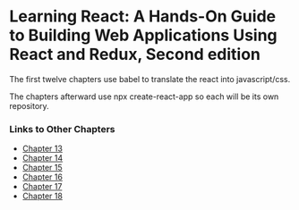 <h1>Learning React: A Hands-On Guide to Building Web Applications Using React and Redux, Second edition</h1>

<p>The first twelve chapters use babel to translate the react into javascript/css.</p>
<p>The chapters afterward use npx create-react-app so each will be its own repository.</p>

<h3>Links to Other Chapters</h3>
<ul>
  <li><a href="https://github.com/justinfrey64/learning-react-chapter-13">Chapter 13</a></li>
  <li><a href="https://github.com/justinfrey64/learning-react-chapter-14">Chapter 14</a></li>
  <li><a href="https://github.com/justinfrey64/learning-react-chapter-15">Chapter 15</a></li>
  <li><a href="https://github.com/justinfrey64/learning-react-chapter-16">Chapter 16</a></li>
  <li><a href="https://github.com/justinfrey64/learning-react-chapter-17">Chapter 17</a></li>
  <li><a href="https://github.com/justinfrey64/learning-react-chapter-18">Chapter 18</a></li>
</ul>

